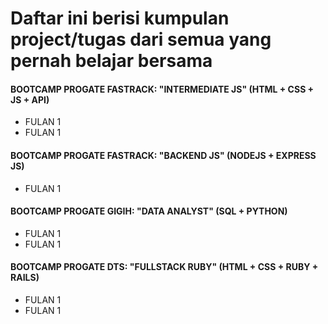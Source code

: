 # Daftar ini berisi kumpulan project/tugas dari semua yang pernah belajar bersama

#### BOOTCAMP PROGATE FASTRACK: "INTERMEDIATE JS" (HTML + CSS + JS + API)
- FULAN 1
- FULAN 1

#### BOOTCAMP PROGATE FASTRACK: "BACKEND JS" (NODEJS + EXPRESS JS)
- FULAN 1

#### BOOTCAMP PROGATE GIGIH: "DATA ANALYST" (SQL + PYTHON)
- FULAN 1
- FULAN 1

#### BOOTCAMP PROGATE DTS: "FULLSTACK RUBY" (HTML + CSS + RUBY + RAILS)
- FULAN 1
- FULAN 1
